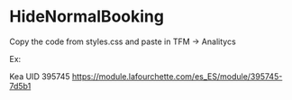 # HideNormalBooking

Copy the code from styles.css and paste in TFM -> Analitycs

Ex: 

Kea UID 395745 https://module.lafourchette.com/es_ES/module/395745-7d5b1
